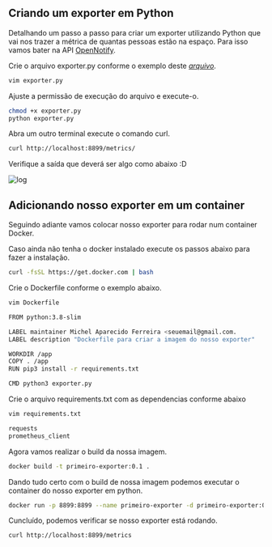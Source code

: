 ## Criando um exporter em Python

Detalhando um passo a passo para criar um exporter utilizando Python que vai nos trazer a métrica de quantas pessoas estão na espaço.
Para isso vamos bater na API [OpenNotify](http://api.open-notify.org/astros.json).


Crie o arquivo exporter.py conforme o exemplo deste [_arquivo_](https://github.com/miapferreira/prometheus/blob/master/exporter-python/exporter.py).

```bash
vim exporter.py
```

Ajuste a permissão de execução do arquivo e execute-o.

```bash
chmod +x exporter.py
python exporter.py
```

Abra um outro terminal execute o comando curl.

```bash
curl http://localhost:8899/metrics/
````

Verifique a saída que deverá ser algo como abaixo :D 

![log](prometheus/images/exporter_py_img.png)


## Adicionando nosso exporter em um container

Seguindo adiante vamos colocar nosso exporter para rodar num container Docker.

Caso ainda não tenha o docker instalado execute os passos abaixo para fazer a instalação.

```bash
curl -fsSL https://get.docker.com | bash
````

Crie o Dockerfile conforme o exemplo abaixo.

```bash
vim Dockerfile
````

```bash
FROM python:3.8-slim

LABEL maintainer Michel Aparecido Ferreira <seuemail@gmail.com.
LABEL description "Dockerfile para criar a imagem do nosso exporter"

WORKDIR /app
COPY . /app
RUN pip3 install -r requirements.txt

CMD python3 exporter.py
````

Crie o arquivo requirements.txt com as dependencias conforme abaixo

```bash
vim requirements.txt
````

```bash
requests
prometheus_client
```

Agora vamos realizar o build da nossa imagem.

```bash
docker build -t primeiro-exporter:0.1 .
````

Dando tudo certo com o build de nossa imagem podemos executar o container do nosso exporter em python.

```bash
docker run -p 8899:8899 --name primeiro-exporter -d primeiro-exporter:0.1
````

Cuncluído, podemos verificar se nosso exporter está rodando.

```bash
curl http://localhost:8899/metrics
```

